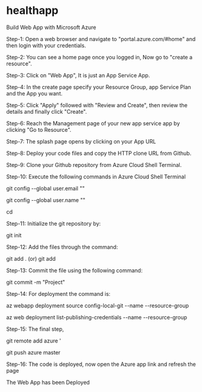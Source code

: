 # healthapp
Build Web App with Microsoft Azure

Step-1: Open a web browser and navigate to "portal.azure.com/#home" and then login with your credentials.

Step-2: You can see a home page once you logged in, Now go to "create a resource".

Step-3: Click on "Web App", It is just an App Service App.

Step-4: In the create page specify your Resource Group, app Service Plan and the App you want.

Step-5: Click "Apply" followed with "Review and Create", then review the details and finally click "Create".

Step-6: Reach the Management page of your new app service app by clicking "Go to Resource".

Step-7: The splash page opens by clicking on your App URL

Step-8: Deploy your code files and copy the HTTP clone URL from Github.

Step-9: Clone your Github repository from Azure Cloud Shell Terminal.

Step-10: Execute the following commands in Azure Cloud Shell Terminal

git config --global user.email ""

git config --global user.name ""

cd

Step-11: Initialize the git repository by:

git init

Step-12: Add the files through the command:

git add . (or) git add

Step-13: Commit the file using the following command:

git commit -m "Project"

Step-14: For deployment the command is:

az webapp deployment source config-local-git --name --resource-group

az web deployment list-publishing-credentials --name --resource-group

Step-15: The final step,

git remote add azure '

git push azure master

Step-16: The code is deployed, now open the Azure app link and refresh the page

The Web App has been Deployed
